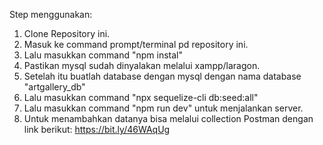 Step menggunakan:
1. Clone Repository ini.
2. Masuk ke command prompt/terminal pd repository ini.
3. Lalu masukkan command "npm instal"
4. Pastikan mysql sudah dinyalakan melalui xampp/laragon. 
5. Setelah itu buatlah database dengan mysql dengan nama database "artgallery_db"
6. Lalu masukkan command "npx sequelize-cli db:seed:all"
7. Lalu masukkan command "npm run dev" untuk menjalankan server.
8. Untuk menambahkan datanya bisa melalui collection Postman dengan link berikut: https://bit.ly/46WAqUg
